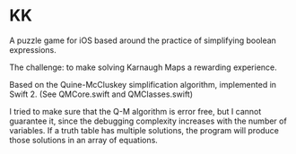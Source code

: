 # KK
A puzzle game for iOS based around the practice of simplifying boolean expressions.

The challenge: to make solving Karnaugh Maps a rewarding experience.

Based on the Quine-McCluskey simplification algorithm, implemented in Swift 2. (See QMCore.swift and QMClasses.swift)

I tried to make sure that the Q-M algorithm is error free, but I cannot guarantee it, since the debugging complexity increases with the number of variables. If a truth table has multiple solutions, the program will produce those solutions in an array of equations.
